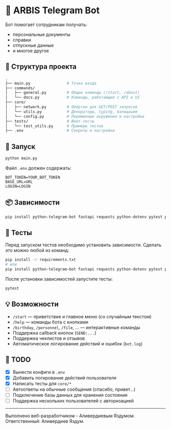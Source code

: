 # 🤖 ARBIS Telegram Bot

Бот помогает сотрудникам получать:
- персональные документы
- справки
- отпускные данные
- и многое другое

## 📁 Структура проекта

```bash
.
├── main.py                # Точка входа
├── commands/
│   ├── general.py         # Общие команды (/start, /about)
│   └── docs.py            # Команды, работающие с API и UI
├── core/
│   ├── network.py         # Обёртки для GET/POST запросов
│   └── utils.py           # Декораторы, typing, валидации
│   └── config.py          # Переменные окружения и настройки
├── tests/                 # Юнит-тесты
│   └── test_utils.py      # Примеры тестов
├── .env                   # Секреты и настройки
```

## 🚀 Запуск

```bash
python main.py
```

Файл `.env` должен содержать:
```dotenv
BOT_TOKEN=YOUR_BOT_TOKEN
BASE_URL=URL
LOGIN=LOGIN
```

## 📦 Зависимости

```bash
pip install python-telegram-bot fastapi requests python-dotenv pytest pytest-asyncio
```

## 🧪 Тесты

Перед запуском тестов необходимо установить зависимости. Сделать это можно
любой из команд:

```bash
pip install -r requirements.txt
# или
pip install python-telegram-bot fastapi requests python-dotenv pytest pytest-asyncio
```

После установки зависимостей запустите тесты:

```bash
pytest
```

## 💡 Возможности
- `/start` — приветствие и главное меню (со случайным текстом)
- `/help` — команды бота с кнопками
- `/birthday`, `/personnel`, `/file`, ... — интерактивные команды
- Поддержка callback кнопок (`SEND:...`)
- Поддержка чеклистов и отзывов
- Автоматическое логирование действий и ошибок (`bot.log`)

## 📌 TODO
- [x] Вынести конфиги в `.env`
- [x] Добавить логирование действий пользователя
- [x] Написать тесты для `core/*`
- [ ] Автоответы на обычные сообщения (спасибо, привет...)
- [ ] Подключение базы данных для хранения состояния
- [ ] Поддержка нескольких пользователей с авторизацией

---

Выполнено веб-разработчиком - Аливердиевым Яздумом.
Ответственный: Аливердиев Яздум.
